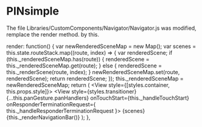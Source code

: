 # PINsimple


The file Libraries/CustomComponents/Navigator/Navigator.js
was modified, remplace the render method. by this. 

render: function() {
    var newRenderedSceneMap = new Map();
    var scenes = this.state.routeStack.map((route, index) => {
      var renderedScene;
     if (this._renderedSceneMap.has(route)) {
          renderedScene = this._renderedSceneMap.get(route);
        } else {
          renderedScene = this._renderScene(route, index);
        }
      newRenderedSceneMap.set(route, renderedScene);
      return renderedScene;
    });
    this._renderedSceneMap = newRenderedSceneMap;
    return (
      <View style={[styles.container, this.props.style]}>
        <View
          style={styles.transitioner}
          {...this.panGesture.panHandlers}
          onTouchStart={this._handleTouchStart}
          onResponderTerminationRequest={
            this._handleResponderTerminationRequest
          }>
          {scenes}
        </View>
        {this._renderNavigationBar()}
      </View>
    );
  },